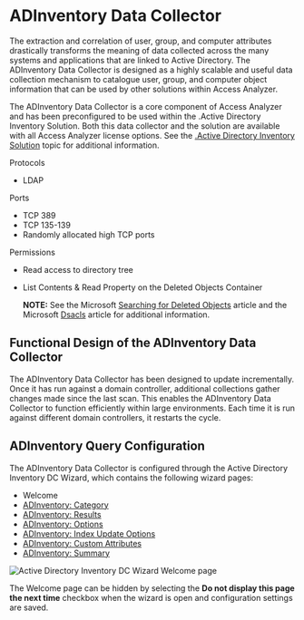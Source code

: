 # ADInventory Data Collector

The extraction and correlation of user, group, and computer attributes drastically transforms the
meaning of data collected across the many systems and applications that are linked to Active
Directory. The ADInventory Data Collector is designed as a highly scalable and useful data
collection mechanism to catalogue user, group, and computer object information that can be used by
other solutions within Access Analyzer.

The ADInventory Data Collector is a core component of Access Analyzer and has been preconfigured to
be used within the .Active Directory Inventory Solution. Both this data collector and the solution
are available with all Access Analyzer license options. See the
[.Active Directory Inventory Solution](/docs/accessanalyzer/12.0/solutions/active-directory-inventory/overview.md)
topic for additional information.

Protocols

- LDAP

Ports

- TCP 389
- TCP 135-139
- Randomly allocated high TCP ports

Permissions

- Read access to directory tree
- List Contents & Read Property on the Deleted Objects Container

  **NOTE:** See the Microsoft
  [Searching for Deleted Objects](https://technet.microsoft.com/en-us/library/cc978013.aspx)
  article and the Microsoft
  [Dsacls](<https://technet.microsoft.com/en-us/library/cc771151(v=ws.11).aspx>) article for
  additional information.

## Functional Design of the ADInventory Data Collector

The ADInventory Data Collector has been designed to update incrementally. Once it has run against a
domain controller, additional collections gather changes made since the last scan. This enables the
ADInventory Data Collector to function efficiently within large environments. Each time it is run
against different domain controllers, it restarts the cycle.

## ADInventory Query Configuration

The ADInventory Data Collector is configured through the Active Directory Inventory DC Wizard, which
contains the following wizard pages:

- Welcome
- [ADInventory: Category](/docs/accessanalyzer/12.0/administration/data-collectors/adinventory/category.md)
- [ADInventory: Results](/docs/accessanalyzer/12.0/administration/data-collectors/adinventory/results.md)
- [ADInventory: Options](/docs/accessanalyzer/12.0/administration/data-collectors/adinventory/options.md)
- [ADInventory: Index Update Options](/docs/accessanalyzer/12.0/administration/data-collectors/adinventory/indexupdateoptions.md)
- [ADInventory: Custom Attributes](/docs/accessanalyzer/12.0/administration/data-collectors/adinventory/customattributes.md)
- [ADInventory: Summary](/docs/accessanalyzer/12.0/administration/data-collectors/adinventory/summary.md)

![Active Directory Inventory DC Wizard Welcome page](/img/product_docs/activitymonitor/activitymonitor/install/welcome.webp)

The Welcome page can be hidden by selecting the **Do not display this page the next time** checkbox
when the wizard is open and configuration settings are saved.
